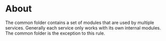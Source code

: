 
# About

The common folder contains a set of modules that are used by multiple services. Generally each service only works with its own internal modules. The common folder is the exception to this rule.
